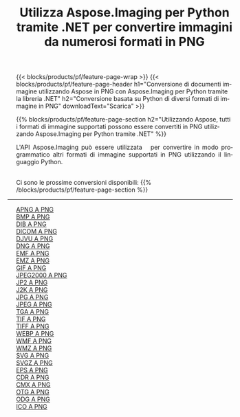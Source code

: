 ﻿---
title: Utilizza Aspose.Imaging per Python tramite .NET per convertire immagini da numerosi formati in PNG 
weight: 3920
url: /it/python-net/conversion/to/png 
lang: it
langdirlevel: 2
locales: zh-hans,ja,it,ru,de,es,fr,nl,id,lt,pl,pt,vi,tr,ko,zh-hant,ar,hi,th,sv,cs,uk,he
description: Puoi utilizzare Aspose.Imaging per Python tramite la libreria .NET per convertire da una varietà di formati in PNG
---

{{< blocks/products/pf/feature-page-wrap >}}
{{< blocks/products/pf/feature-page-header h1="Conversione di documenti immagine utilizzando Aspose in PNG con Aspose.Imaging per Python tramite la libreria .NET" h2="Conversione basata su Python di diversi formati di immagine in PNG" downloadText="Scarica" >}}


{{% blocks/products/pf/feature-page-section  h2="Utilizzando Aspose, tutti i formati di immagine supportati possono essere convertiti in PNG utilizzando Aspose.Imaging per Python tramite .NET" %}}
<p align=justify>L'API Aspose.Imaging può essere utilizzata   per convertire in modo programmatico altri formati di immagine supportati in PNG utilizzando il linguaggio Python.</p>
<br/>
Ci sono le prossime conversioni disponibili:
{{% /blocks/products/pf/feature-page-section %}}
<div class="container-fluid productfamilypage bg-gray">
    <div class="convertypes bg-gray agp-content section">
        <div class="container">
		<hr style="margin-left:-20px;"/>
		<div class="row other-converters">
		    <div class='col-md-2 other-converter remove-lp remove-rp'><a href="/imaging/it/python-net/conversion/apng-to-png" >APNG A PNG</a></div>
<div class='col-md-2 other-converter remove-lp remove-rp'><a href="/imaging/it/python-net/conversion/bmp-to-png" >BMP A PNG</a></div>
<div class='col-md-2 other-converter remove-lp remove-rp'><a href="/imaging/it/python-net/conversion/dib-to-png" >DIB A PNG</a></div>
<div class='col-md-2 other-converter remove-lp remove-rp'><a href="/imaging/it/python-net/conversion/dicom-to-png" >DICOM A PNG</a></div>
<div class='col-md-2 other-converter remove-lp remove-rp'><a href="/imaging/it/python-net/conversion/djvu-to-png" >DJVU A PNG</a></div>
<div class='col-md-2 other-converter remove-lp remove-rp'><a href="/imaging/it/python-net/conversion/dng-to-png" >DNG A PNG</a></div>
<div class='col-md-2 other-converter remove-lp remove-rp'><a href="/imaging/it/python-net/conversion/emf-to-png" >EMF A PNG</a></div>
<div class='col-md-2 other-converter remove-lp remove-rp'><a href="/imaging/it/python-net/conversion/emz-to-png" >EMZ A PNG</a></div>
<div class='col-md-2 other-converter remove-lp remove-rp'><a href="/imaging/it/python-net/conversion/gif-to-png" >GIF A PNG</a></div>
<div class='col-md-2 other-converter remove-lp remove-rp'><a href="/imaging/it/python-net/conversion/jpeg2000-to-png" >JPEG2000 A PNG</a></div>
<div class='col-md-2 other-converter remove-lp remove-rp'><a href="/imaging/it/python-net/conversion/jp2-to-png" >JP2 A PNG</a></div>
<div class='col-md-2 other-converter remove-lp remove-rp'><a href="/imaging/it/python-net/conversion/j2k-to-png" >J2K A PNG</a></div>
<div class='col-md-2 other-converter remove-lp remove-rp'><a href="/imaging/it/python-net/conversion/jpg-to-png" >JPG A PNG</a></div>
<div class='col-md-2 other-converter remove-lp remove-rp'><a href="/imaging/it/python-net/conversion/jpeg-to-png" >JPEG A PNG</a></div>
<div class='col-md-2 other-converter remove-lp remove-rp'><a href="/imaging/it/python-net/conversion/tga-to-png" >TGA A PNG</a></div>
<div class='col-md-2 other-converter remove-lp remove-rp'><a href="/imaging/it/python-net/conversion/tif-to-png" >TIF A PNG</a></div>
<div class='col-md-2 other-converter remove-lp remove-rp'><a href="/imaging/it/python-net/conversion/tiff-to-png" >TIFF A PNG</a></div>
<div class='col-md-2 other-converter remove-lp remove-rp'><a href="/imaging/it/python-net/conversion/webp-to-png" >WEBP A PNG</a></div>
<div class='col-md-2 other-converter remove-lp remove-rp'><a href="/imaging/it/python-net/conversion/wmf-to-png" >WMF A PNG</a></div>
<div class='col-md-2 other-converter remove-lp remove-rp'><a href="/imaging/it/python-net/conversion/wmz-to-png" >WMZ A PNG</a></div>
<div class='col-md-2 other-converter remove-lp remove-rp'><a href="/imaging/it/python-net/conversion/svg-to-png" >SVG A PNG</a></div>
<div class='col-md-2 other-converter remove-lp remove-rp'><a href="/imaging/it/python-net/conversion/svgz-to-png" >SVGZ A PNG</a></div>
<div class='col-md-2 other-converter remove-lp remove-rp'><a href="/imaging/it/python-net/conversion/eps-to-png" >EPS A PNG</a></div>
<div class='col-md-2 other-converter remove-lp remove-rp'><a href="/imaging/it/python-net/conversion/cdr-to-png" >CDR A PNG</a></div>
<div class='col-md-2 other-converter remove-lp remove-rp'><a href="/imaging/it/python-net/conversion/cmx-to-png" >CMX A PNG</a></div>
<div class='col-md-2 other-converter remove-lp remove-rp'><a href="/imaging/it/python-net/conversion/otg-to-png" >OTG A PNG</a></div>
<div class='col-md-2 other-converter remove-lp remove-rp'><a href="/imaging/it/python-net/conversion/odg-to-png" >ODG A PNG</a></div>
<div class='col-md-2 other-converter remove-lp remove-rp'><a href="/imaging/it/python-net/conversion/ico-to-png" >ICO A PNG</a></div>
                </div>
        </div>
    </div>
</div>
<br/>

